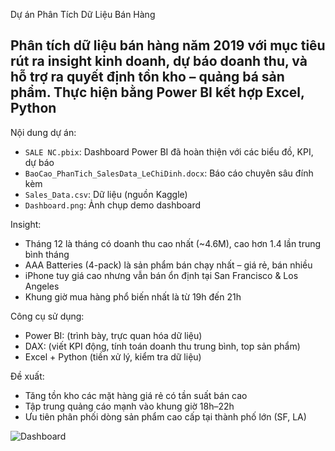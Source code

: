 Dự án Phân Tích Dữ Liệu Bán Hàng

Phân tích dữ liệu bán hàng năm 2019 với mục tiêu rút ra insight kinh doanh, dự báo doanh thu, và hỗ trợ ra quyết định tồn kho – quảng bá sản phẩm. Thực hiện bằng Power BI kết hợp Excel, Python
---
Nội dung dự án:
- `SALE NC.pbix`: Dashboard Power BI đã hoàn thiện với các biểu đồ, KPI, dự báo
- `BaoCao_PhanTich_SalesData_LeChiDinh.docx`: Báo cáo chuyên sâu đính kèm
- `Sales_Data.csv`: Dữ liệu (nguồn Kaggle)
- `Dashboard.png`: Ảnh chụp demo dashboard

Insight:
- Tháng 12 là tháng có doanh thu cao nhất (~4.6M), cao hơn 1.4 lần trung bình tháng
- AAA Batteries (4-pack) là sản phẩm bán chạy nhất – giá rẻ, bán nhiều
- iPhone tuy giá cao nhưng vẫn bán ổn định tại San Francisco & Los Angeles
- Khung giờ mua hàng phổ biến nhất là từ 19h đến 21h

Công cụ sử dụng:
- Power BI: (trình bày, trực quan hóa dữ liệu)
- DAX: (viết KPI động, tính toán doanh thu trung bình, top sản phẩm)
- Excel + Python (tiền xử lý, kiểm tra dữ liệu)

Đề xuất:
- Tăng tồn kho các mặt hàng giá rẻ có tần suất bán cao
- Tập trung quảng cáo mạnh vào khung giờ 18h–22h
- Ưu tiên phân phối dòng sản phẩm cao cấp tại thành phố lớn (SF, LA)


![Dashboard](https://github.com/user-attachments/assets/2bb4c337-6386-4341-9a63-3bde3730a80f)
